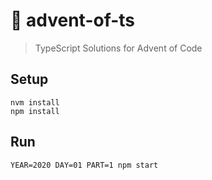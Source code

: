 # :christmas_tree: advent-of-ts
> TypeScript Solutions for Advent of Code

## Setup
```
nvm install
npm install
```

## Run
```
YEAR=2020 DAY=01 PART=1 npm start
```
